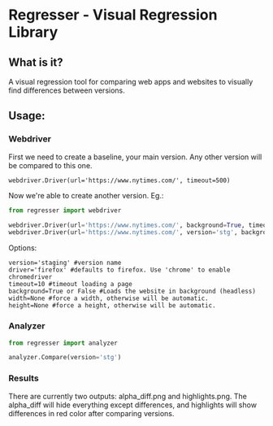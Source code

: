 # Regresser - Visual Regression Library

## What is it?
A visual regression tool for comparing web apps and websites to visually find differences between versions.

## Usage:

### Webdriver
First we need to create a baseline, your main version. Any other version will be compared to this one.

```
webdriver.Driver(url='https://www.nytimes.com/', timeout=500) 
```

Now we're able to create another version. Eg.:

```python
from regresser import webdriver

webdriver.Driver(url='https://www.nytimes.com/', background=True, timeout=60)
webdriver.Driver(url='https://www.nytimes.com/', version='stg', background=False, timeout=60)```
```

Options:

```
version='staging' #version name 
driver='firefox' #defaults to firefox. Use 'chrome' to enable chromedriver
timeout=10 #timeout loading a page
background=True or False #Loads the website in background (headless)
width=None #force a width, otherwise will be automatic.
height=None #force a height, otherwise will be automatic.
```

### Analyzer
```python
from regresser import analyzer

analyzer.Compare(version='stg')
```


### Results
There are currently two outputs: alpha_diff.png and highlights.png. 
The alpha_diff will hide everything except differences, and highlights will show differences in red color after comparing
versions.